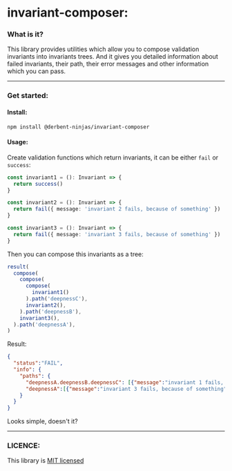 # invariant-composer:
### What is it?
This library provides utilities which allow you to compose validation invariants into invariants trees. And it gives you detailed information about failed invariants, their path, their error messages and other information which you can pass.

----

### Get started:
#### Install:
```
npm install @derbent-ninjas/invariant-composer
```
#### Usage:
Create validation functions which return invariants, it can be either `fail` or `success`:

```typescript
const invariant1 = (): Invariant => {
  return success()
}

const invariant2 = (): Invariant => {
  return fail({ message: 'invariant 2 fails, because of something' })
}

const invariant3 = (): Invariant => {
  return fail({ message: 'invariant 3 fails, because of something' })
}
```

Then you can compose this invariants as a tree:
```typescript
result(
  compose(
    compose(
      compose(
        invariant1()
      ).path('deepnessC'),
      invariant2(),
    ).path('deepnessB'),
    invariant3(),
  ).path('deepnessA'),
)
```

Result:

```json
{
  "status":"FAIL",
  "info": {
    "paths": {
      "deepnessA.deepnessB.deepnessC": [{"message":"invariant 1 fails, because of something"}],
      "deepnessA":[{"message":"invariant 3 fails, because of something"}]
    }
  }
}
```
Looks simple, doesn't it?

-----

### LICENCE:

This library is [MIT licensed](https://github.com/derbent-ninjas/invariant-composer/blob/main/LICENCE)
